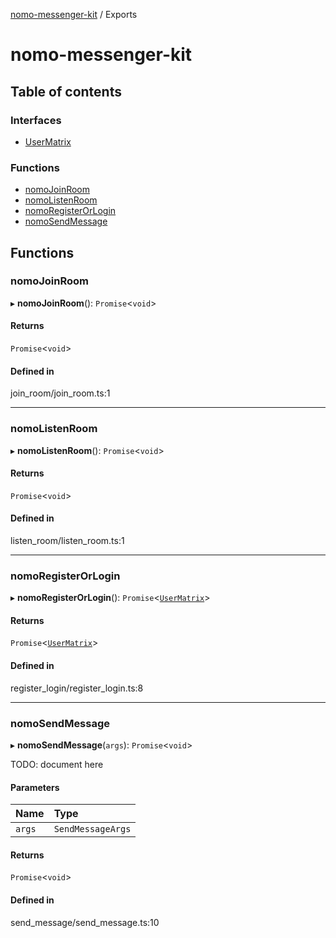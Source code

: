 [nomo-messenger-kit](README.md) / Exports

# nomo-messenger-kit

## Table of contents

### Interfaces

- [UserMatrix](interfaces/UserMatrix.md)

### Functions

- [nomoJoinRoom](modules.md#nomojoinroom)
- [nomoListenRoom](modules.md#nomolistenroom)
- [nomoRegisterOrLogin](modules.md#nomoregisterorlogin)
- [nomoSendMessage](modules.md#nomosendmessage)

## Functions

### nomoJoinRoom

▸ **nomoJoinRoom**(): `Promise`<`void`\>

#### Returns

`Promise`<`void`\>

#### Defined in

join_room/join_room.ts:1

___

### nomoListenRoom

▸ **nomoListenRoom**(): `Promise`<`void`\>

#### Returns

`Promise`<`void`\>

#### Defined in

listen_room/listen_room.ts:1

___

### nomoRegisterOrLogin

▸ **nomoRegisterOrLogin**(): `Promise`<[`UserMatrix`](interfaces/UserMatrix.md)\>

#### Returns

`Promise`<[`UserMatrix`](interfaces/UserMatrix.md)\>

#### Defined in

register_login/register_login.ts:8

___

### nomoSendMessage

▸ **nomoSendMessage**(`args`): `Promise`<`void`\>

TODO: document here

#### Parameters

| Name | Type |
| :------ | :------ |
| `args` | `SendMessageArgs` |

#### Returns

`Promise`<`void`\>

#### Defined in

send_message/send_message.ts:10
